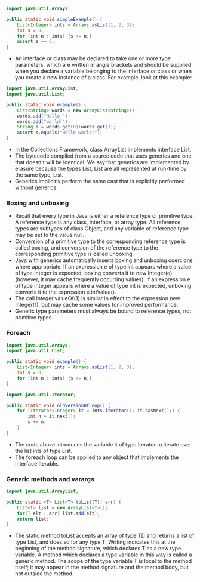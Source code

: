 ```java
import java.util.Arrays;

public static void simpleExample() {
    List<Integer> ints = Arrays.asList(1, 2, 3);
    int s = 0;
    for (int n : ints) {s += n;}
    assert s == 6;
}
```
* An interface or class may be declared to take one or more type
  parameters, which are written in angle brackets and should be 
  supplied when you declare a variable belonging to the interface or
  class or when you create a new instance of a class.
  For example, look at this example:

```java
import java.util.ArrayList;
import java.util.List;

public static void example() {
    List<String> words = new ArrayList<String>();
    words.add("Hello ");
    words.add("world!");
    String s = words.get(0)+words.get(1);
    assert s.equals("Hello world!");
}
```
* In the Collections Framework, class ArrayList<E> implements interface
  List<E>. 
* The bytecode compiled from a source code that uses generics and
 one that doesn't will be identical.
  We say that generics are implemented by erasure because the
  types List<Integer>, List<String> are all represented at run-time
  by the same type, List.
* Generics implicitly perform the same cast that is explicitly performed
  without generics.
### Boxing and unboxing
* Recall that every type in Java is either a reference type or 
  primitive type.
  A reference type is any class, interface, or array type.
  All reference types are subtypes of class Object, and any 
  variable of reference type may be set to the value null.
* Conversion of a primitive type to the corresponding reference type 
  is called boxing, and conversion of the reference type to the 
  corresponding primitive type is called unboxing.
* Java with generics automatically inserts boxing and unboxing coercions where appropriate. If an expression e of type int appears where a value of type Integer is expected,
  boxing converts it to new Integer(e) (however, it may cache frequently occurring values). If an expression e of type Integer appears where a value of type int is expected,
  unboxing converts it to the expression e.intValue().
* The call Integer.valueOf(1) is similar in effect to the expression new Integer(1), but
  may cache some values for improved performance.
* Generic type parameters must always be bound to reference types,
  not primitive types.
### Foreach

```java
import java.util.Arrays;
import java.util.List;

public static void example() {
    List<Integer> ints = Arrays.asList(1, 2, 3);
    int s = 0;
    for (int n : ints) {s += n;}
}
```

```java
import java.util.Iterator;

public static void oldVersionOfLoop() {
    for (Iterator<Integer> it = ints.iterator(); it.hasNext();) {
        int n = it.next();
        s += n;
    }
}
```
* The code above introduces the variable it of type Iterator<Integer>
  to iterate over the list ints of type List<Integer>.
* The foreach loop can be applied to any object that implements the
  interface Iterable<E>.
### Generic methods and varargs

```java
import java.util.ArrayList;

public static <T> List<T> toList(T[] arr) {
    List<T> list = new ArrayList<T>();
    for(T elt : arr) list.add(elt);
    return list;
}
```
* The static method toList accepts an array of type T[] and returns a list of type
List<T>, and does so for any type T. Writing indicates this <T> at the beginning
of the method signature, which declares T as a new type variable. A method which
declares a type variable in this way is called a generic method. The scope of the type
variable T is local to the method itself; it may appear in the method signature and the
method body, but not outside the method.
